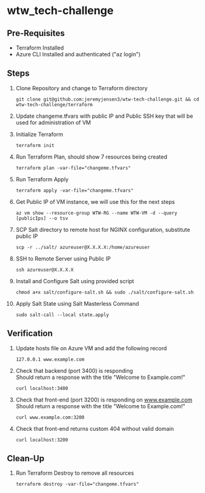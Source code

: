 # wtw_tech-challenge

## Pre-Requisites
* Terraform Installed
* Azure CLI Installed and authenticated ("az login")

## Steps
1. Clone Repository and change to Terraform directory
    ```
    git clone git@github.com:jeremyjensen3/wtw-tech-challenge.git && cd wtw-tech-challenge/terraform
    ```
2. Update changeme.tfvars with public IP and Public SSH key that will be used for administration of VM

3. Initialize Terraform
    ```
    terraform init
    ```
4. Run Terraform Plan, should show 7 resources being created
    ```
    terraform plan -var-file="changeme.tfvars"
    ```  
5. Run Terraform Apply
    ```
    terraform apply -var-file="changeme.tfvars"
    ```
6. Get Public IP of VM instance, we will use this for the next steps
    ```
    az vm show --resource-group WTW-RG --name WTW-VM -d --query [publicIps] --o tsv
    ```
7. SCP Salt directory to remote host for NGINX configuration, substitute public IP
    ```
    scp -r ../salt/ azureuser@X.X.X.X:/home/azureuser
    ```
8. SSH to Remote Server using Public IP
    ```
    ssh azureuser@X.X.X.X
    ```
9. Install and Configure Salt using provided script
    ```
    chmod a+x salt/configure-salt.sh && sudo ./salt/configure-salt.sh
    ```
10. Apply Salt State using Salt Masterless Command
    ```
    sudo salt-call --local state.apply
    ```
    
## Verification
1. Update hosts file on Azure VM and add the following record
    ```
    127.0.0.1 www.example.com
    ```
2. Check that backend (port 3400) is responding  
   Should return a response with the title "Welcome to Example.com!"
    ```
    curl localhost:3400
    ```

3. Check that front-end (port 3200) is responding on www.example.com  
   Should return a response with the title "Welcome to Example.com!"
    ```
    curl www.example.com:3200
    ```
4. Check that front-end returns custom 404 without valid domain
    ```
    curl localhost:3200
    ```

## Clean-Up
1. Run Terraform Destroy to remove all resources
    ```
    terraform destroy -var-file="changeme.tfvars"
    ```